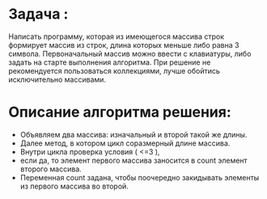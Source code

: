 # Задача :

Написать программу, которая из имеющегося массива строк формирует массив из строк, длина которых меньше либо равна 3 символа. Первоначальный массив можно ввести с клавиатуры, либо задать на старте выполнения алгоритма. При решение не рекомендуется пользоваться коллекциями, лучше обойтись исключительно массивами.

# Описание алгоритма решения:

* Объявляем два массива: изначальный и второй такой же длины. 
* Далее метод, в котором цикл соразмерный длине массива.
* Внутри цикла проверка условия ( <=3 ), 
* если да, то элемент первого массива заносится в count элемент второго массива.
* Переменная count задана, чтобы поочередно закидывать элементы из первого массива во второй. 
